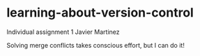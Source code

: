 # learning-about-version-control
Individual assignment 1 Javier Martinez

Solving merge conflicts takes conscious effort, but I can do it!

